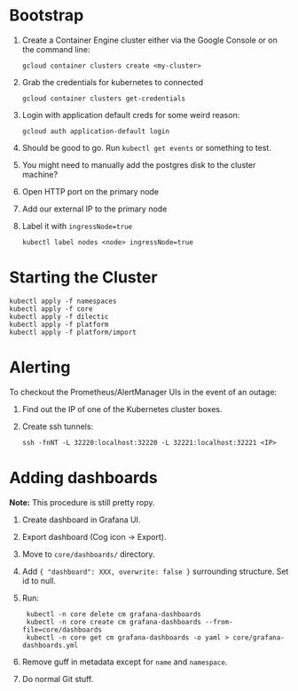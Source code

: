 
# Bootstrap
 1. Create a Container Engine cluster either via the Google Console or on the command line:

        gcloud container clusters create <my-cluster>

 2. Grab the credentials for kubernetes to connected

        gcloud container clusters get-credentials

 3. Login with application default creds for some weird reason:

        gcloud auth application-default login

 4. Should be good to go. Run `kubectl get events` or something to test.
 5. You might need to manually add the postgres disk to the cluster machine?
 6. Open HTTP port on the primary node
 7. Add our external IP to the primary node
 8. Label it with `ingressNode=true`

        kubectl label nodes <node> ingressNode=true

# Starting the Cluster

    kubectl apply -f namespaces
    kubectl apply -f core
    kubectl apply -f dilectic
    kubectl apply -f platform
    kubectl apply -f platform/import

# Alerting
To checkout the Prometheus/AlertManager UIs in the event of an outage:

 1. Find out the IP of one of the Kubernetes cluster boxes.
 2. Create ssh tunnels:

        ssh -fnNT -L 32220:localhost:32220 -L 32221:localhost:32221 <IP>

# Adding dashboards

**Note:** This procedure is still pretty ropy.

1. Create dashboard in Grafana UI.

2. Export dashboard (Cog icon -> Export).

3. Move to `core/dashboards/` directory.

4. Add `{ "dashboard": XXX, overwrite: false }` surrounding structure. Set id to null.

5. Run:

        kubectl -n core delete cm grafana-dashboards
        kubectl -n core create cm grafana-dashboards --from-file=core/dashboards
        kubectl -n core get cm grafana-dashboards -o yaml > core/grafana-dashboards.yml

6. Remove guff in metadata except for `name` and `namespace`.
7. Do normal Git stuff.
